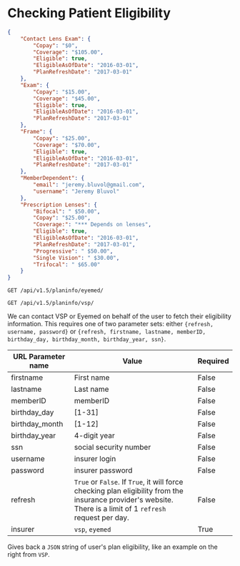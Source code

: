 # Checking Patient Eligibility


```json
{
    "Contact Lens Exam": {
        "Copay": "$0",
        "Coverage": "$105.00",
        "Eligible": true,
        "EligibleAsOfDate": "2016-03-01",
        "PlanRefreshDate": "2017-03-01"
    },
    "Exam": {
        "Copay": "$15.00",
        "Coverage": "$45.00",
        "Eligible": true,
        "EligibleAsOfDate": "2016-03-01",
        "PlanRefreshDate": "2017-03-01"
    },
    "Frame": {
        "Copay": "$25.00",
        "Coverage": "$70.00",
        "Eligible": true,
        "EligibleAsOfDate": "2016-03-01",
        "PlanRefreshDate": "2017-03-01"
    },
    "MemberDependent": {
        "email": "jeremy.bluvol@gmail.com",
        "username": "Jeremy Bluvol"
    },
    "Prescription Lenses": {
        "Bifocal": " $50.00",
        "Copay": "$25.00",
        "Coverage:": "*** Depends on lenses",
        "Eligible": true,
        "EligibleAsOfDate": "2016-03-01",
        "PlanRefreshDate": "2017-03-01",
        "Progressive": " $50.00",
        "Single Vision": " $30.00",
        "Trifocal": " $65.00"
    }
}
```

`GET /api/v1.5/planinfo/eyemed/`

`GET /api/v1.5/planinfo/vsp/`

We can contact VSP or Eyemed on behalf of the user to fetch their eligibility information. This requires one of two parameter sets: either `{refresh, username, password}` or  `{refresh, firstname, lastname, memberID, birthday_day, birthday_month, birthday_year, ssn}`.

URL Parameter name | Value                                                                                                                                                           | Required
------------------ | --------------------------------------------------------------------------------------------------------------------------------------------------------------- | --------
firstname          | First name                                                                                                                                                      | False
lastname           | Last name                                                                                                                                                       | False
memberID           | memberID                                                                                                                                                        | False
birthday_day       | [1-31]                                                                                                                                                          | False
birthday_month     | [1-12]                                                                                                                                                          | False
birthday_year      | 4-digit year                                                                                                                                                    | False
ssn                | social security number                                                                                                                                          | False
username           | insurer login                                                                                                                                                   | False
password           | insurer password                                                                                                                                                | False
refresh            | `True` or `False`. If `True`, it will force checking plan eligibility from the insurance provider's website. There is a limit of 1 ``refresh`` request per day. | False
insurer            | `vsp`, `eyemed`                                                                                                                                                 | True

Gives back a `JSON` string of user's plan eligibility, like an example on the right from `VSP`.
